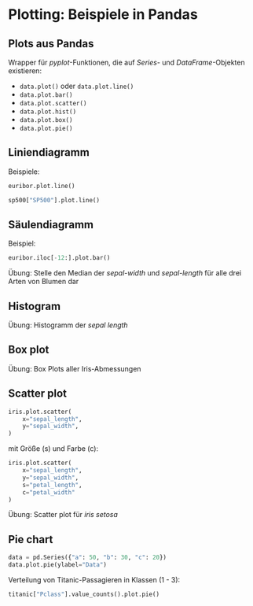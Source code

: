 # Plotting: Beispiele in Pandas

## Plots aus Pandas

Wrapper für _pyplot_-Funktionen, die auf _Series_- und _DataFrame_-Objekten existieren:

- `data.plot()` oder `data.plot.line()`
- `data.plot.bar()`
- `data.plot.scatter()`
- `data.plot.hist()`
- `data.plot.box()`
- `data.plot.pie()`

## Liniendiagramm

Beispiele:

```py
euribor.plot.line()
```

```py
sp500["SP500"].plot.line()
```

## Säulendiagramm

Beispiel:

```py
euribor.iloc[-12:].plot.bar()
```

Übung: Stelle den Median der _sepal-width_ und _sepal-length_ für alle drei Arten von Blumen dar

## Histogram

Übung: Histogramm der _sepal length_

## Box plot

Übung: Box Plots aller Iris-Abmessungen

## Scatter plot

```py
iris.plot.scatter(
    x="sepal_length",
    y="sepal_width",
)
```

mit Größe (s) und Farbe (c):

```py
iris.plot.scatter(
    x="sepal_length",
    y="sepal_width",
    s="petal_length",
    c="petal_width"
)
```

Übung: Scatter plot für _iris setosa_

## Pie chart

```py
data = pd.Series({"a": 50, "b": 30, "c": 20})
data.plot.pie(ylabel="Data")
```

Verteilung von Titanic-Passagieren in Klassen (1 - 3):

```py
titanic["Pclass"].value_counts().plot.pie()
```
